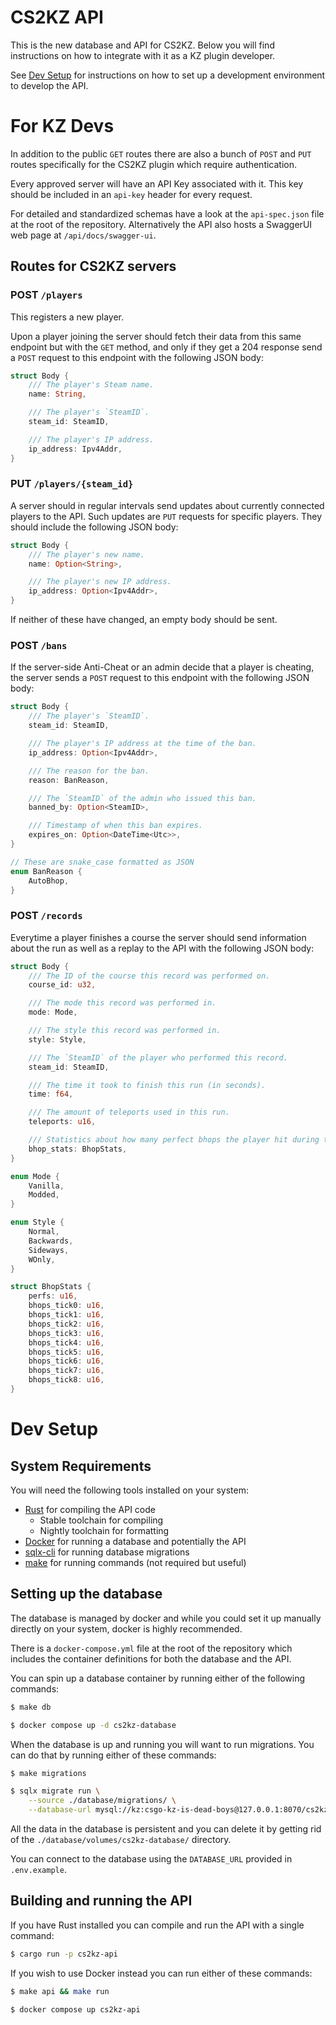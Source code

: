 # CS2KZ API

This is the new database and API for CS2KZ. Below you will find instructions on how to integrate
with it as a KZ plugin developer.

See [Dev Setup](#dev-setup) for instructions on how to set up a development environment to develop
the API.

# For KZ Devs

In addition to the public `GET` routes there are also a bunch of `POST` and `PUT` routes
specifically for the CS2KZ plugin which require authentication.

Every approved server will have an API Key associated with it. This key should be included in an
`api-key` header for every request.

For detailed and standardized schemas have a look at the `api-spec.json` file at the root of the
repository. Alternatively the API also hosts a SwaggerUI web page at `/api/docs/swagger-ui`.

## Routes for CS2KZ servers

### POST `/players`

This registers a new player.

Upon a player joining the server should fetch their data from this same endpoint but with the `GET`
method, and only if they get a 204 response send a `POST` request to this endpoint with the
following JSON body:

```rust
struct Body {
    /// The player's Steam name.
    name: String,

    /// The player's `SteamID`.
    steam_id: SteamID,

    /// The player's IP address.
    ip_address: Ipv4Addr,
}
```

### PUT `/players/{steam_id}`

A server should in regular intervals send updates about currently connected players to the API.
Such updates are `PUT` requests for specific players. They should include the following JSON body:

```rust
struct Body {
    /// The player's new name.
    name: Option<String>,

    /// The player's new IP address.
    ip_address: Option<Ipv4Addr>,
}
```

If neither of these have changed, an empty body should be sent.

### POST `/bans`

If the server-side Anti-Cheat or an admin decide that a player is cheating, the server sends
a `POST` request to this endpoint with the following JSON body:

```rust
struct Body {
    /// The player's `SteamID`.
    steam_id: SteamID,

    /// The player's IP address at the time of the ban.
    ip_address: Option<Ipv4Addr>,

    /// The reason for the ban.
    reason: BanReason,

    /// The `SteamID` of the admin who issued this ban.
    banned_by: Option<SteamID>,

    /// Timestamp of when this ban expires.
    expires_on: Option<DateTime<Utc>>,
}

// These are snake_case formatted as JSON
enum BanReason {
    AutoBhop,
}
```

### POST `/records`

Everytime a player finishes a course the server should send information about the run as well as
a replay to the API with the following JSON body:

```rust
struct Body {
    /// The ID of the course this record was performed on.
    course_id: u32,

    /// The mode this record was performed in.
    mode: Mode,

    /// The style this record was performed in.
    style: Style,

    /// The `SteamID` of the player who performed this record.
    steam_id: SteamID,

    /// The time it took to finish this run (in seconds).
    time: f64,

    /// The amount of teleports used in this run.
    teleports: u16,

    /// Statistics about how many perfect bhops the player hit during the run.
    bhop_stats: BhopStats,
}

enum Mode {
    Vanilla,
    Modded,
}

enum Style {
    Normal,
    Backwards,
    Sideways,
    WOnly,
}

struct BhopStats {
    perfs: u16,
    bhops_tick0: u16,
    bhops_tick1: u16,
    bhops_tick2: u16,
    bhops_tick3: u16,
    bhops_tick4: u16,
    bhops_tick5: u16,
    bhops_tick6: u16,
    bhops_tick7: u16,
    bhops_tick8: u16,
}
```

# Dev Setup

## System Requirements

You will need the following tools installed on your system:

- [Rust](https://rust-lang.org/) for compiling the API code
  - Stable toolchain for compiling
  - Nightly toolchain for formatting
- [Docker](https://www.docker.com/) for running a database and potentially the API
- [sqlx-cli](https://github.com/launchbadge/sqlx/tree/main/sqlx-cli) for running database migrations
- [make](https://www.gnu.org/software/make/) for running commands (not required but useful)

## Setting up the database

The database is managed by docker and while you could set it up manually directly on your system,
docker is highly recommended.

There is a `docker-compose.yml` file at the root of the repository which includes the container
definitions for both the database and the API.

You can spin up a database container by running either of the following commands:

```sh
$ make db
```

```sh
$ docker compose up -d cs2kz-database
```

When the database is up and running you will want to run migrations. You can do that by running
either of these commands:

```sh
$ make migrations
```

```sh
$ sqlx migrate run \
	--source ./database/migrations/ \
	--database-url mysql://kz:csgo-kz-is-dead-boys@127.0.0.1:8070/cs2kz-api
```

All the data in the database is persistent and you can delete it by getting rid of the
`./database/volumes/cs2kz-database/` directory.

You can connect to the database using the `DATABASE_URL` provided in `.env.example`.

## Building and running the API

If you have Rust installed you can compile and run the API with a single command:

```sh
$ cargo run -p cs2kz-api
```

If you wish to use Docker instead you can run either of these commands:

```sh
$ make api && make run
```

```sh
$ docker compose up cs2kz-api
```
